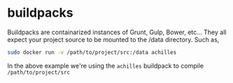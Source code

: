 buildpacks
==========

Buildpacks are containarized instances of Grunt, Gulp, Bower, etc... They all expect your project source to be mounted to the /data directory. Such as,

```bash
sudo docker run -v /path/to/project/src:/data achilles
```

In the above example we're using the `achilles` buildpack to compile `/path/to/project/src`
